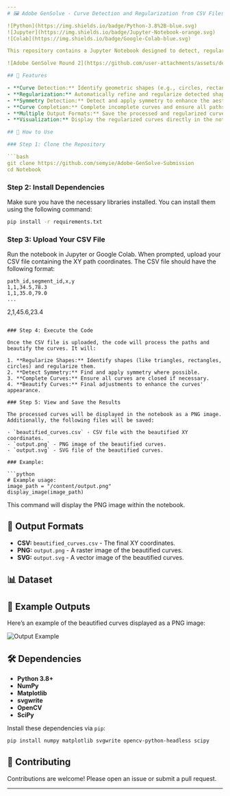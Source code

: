 ```yaml
---
# 🖼️ Adobe GenSolve - Curve Detection and Regularization from CSV Files - Round 2 Submission

![Python](https://img.shields.io/badge/Python-3.8%2B-blue.svg)
![Jupyter](https://img.shields.io/badge/Jupyter-Notebook-orange.svg)
![Colab](https://img.shields.io/badge/Google-Colab-blue.svg)

This repository contains a Jupyter Notebook designed to detect, regularize, and enhance curves from a dataset of XY path coordinates stored in CSV files. The notebook processes the curves by identifying geometric shapes, detecting symmetry, and completing incomplete curves. The results are then visualized and saved in multiple formats, including PNG, SVG, and CSV.

![Adobe GenSolve Round 2](https://github.com/user-attachments/assets/de3cee7f-c506-4119-ab32-4f9a106a058e)

## 🌟 Features

- **Curve Detection:** Identify geometric shapes (e.g., circles, rectangles) within the input data.
- **Regularization:** Automatically refine and regularize detected shapes for better accuracy.
- **Symmetry Detection:** Detect and apply symmetry to enhance the aesthetic of curves.
- **Curve Completion:** Complete incomplete curves and ensure all paths are fully closed.
- **Multiple Output Formats:** Save the processed and regularized curves as CSV, PNG, and SVG files.
- **Visualization:** Display the regularized curves directly in the notebook as a PNG image.

## 🚀 How to Use

### Step 1: Clone the Repository

```bash
git clone https://github.com/semyie/Adobe-GenSolve-Submission
cd Notebook
```

### Step 2: Install Dependencies

Make sure you have the necessary libraries installed. You can install them using the following command:

```bash
pip install -r requirements.txt
```

### Step 3: Upload Your CSV File

Run the notebook in Jupyter or Google Colab. When prompted, upload your CSV file containing the XY path coordinates. The CSV file should have the following format:

```csv
path_id,segment_id,x,y
1,1,34.5,78.3
1,1,35.0,79.0
...
```

2,1,45.6,23.4
```

### Step 4: Execute the Code

Once the CSV file is uploaded, the code will process the paths and beautify the curves. It will:

1. **Regularize Shapes:** Identify shapes (like triangles, rectangles, circles) and regularize them.
2. **Detect Symmetry:** Find and apply symmetry where possible.
3. **Complete Curves:** Ensure all curves are closed if necessary.
4. **Beautify Curves:** Final adjustments to enhance the curves' appearance.

### Step 5: View and Save the Results

The processed curves will be displayed in the notebook as a PNG image. Additionally, the following files will be saved:

- `beautified_curves.csv` - CSV file with the beautified XY coordinates.
- `output.png` - PNG image of the beautified curves.
- `output.svg` - SVG file of the beautified curves.

### Example:

```python
# Example usage:
image_path = "/content/output.png"
display_image(image_path)
```

This command will display the PNG image within the notebook.

## 📂 Output Formats

- **CSV:** `beautified_curves.csv` - The final XY coordinates.
- **PNG:** `output.png` - A raster image of the beautified curves.
- **SVG:** `output.svg` - A vector image of the beautified curves.

## 📊 Dataset

## 🎨 Example Outputs

Here’s an example of the beautified curves displayed as a PNG image:

![Output Example](output.png)

## 🛠️ Dependencies

- **Python 3.8+**
- **NumPy**
- **Matplotlib**
- **svgwrite**
- **OpenCV**
- **SciPy**

Install these dependencies via `pip`:

```bash
pip install numpy matplotlib svgwrite opencv-python-headless scipy
```

## 🤝 Contributing

Contributions are welcome! Please open an issue or submit a pull request.

---
